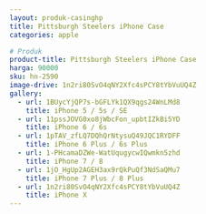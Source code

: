```yaml
---
layout: produk-casinghp
title: Pittsburgh Steelers iPhone Case
categories: apple

# Produk
product-title: Pittsburgh Steelers iPhone Case
harga: 90000
sku: hn-2590
image-drive: 1n2ri80SvO4qNY2Xfc4sPCY8tYbVuUQ4Z
gallery:
  - url: 1BUycYjQP7s-bGFLYk1QX9qgs24WnLMd8
    title: iPhone 5 / 5s / SE
  - url: 11pssJOVG0xo8jWbcFon_upbtIZkBi5YD
    title: iPhone 6 / 6s
  - url: 1pTAV_zfLQ7DQhQrNtysuQ49JQC1RYDFF
    title: iPhone 6 Plus / 6s Plus
  - url: 1-PHcamaDZWe-WatUqugycwIQwmkn5zhd
    title: iPhone 7 / 8
  - url: 1jO_HgUp2AGEH3ax9rQkPuQf3NdSaQMu7
    title: iPhone 7 Plus / 8 Plus
  - url: 1n2ri80SvO4qNY2Xfc4sPCY8tYbVuUQ4Z
    title: iPhone X
---
```


